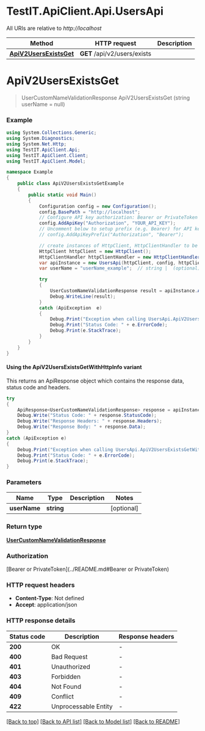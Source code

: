 # TestIT.ApiClient.Api.UsersApi

All URIs are relative to *http://localhost*

| Method | HTTP request | Description |
|--------|--------------|-------------|
| [**ApiV2UsersExistsGet**](UsersApi.md#apiv2usersexistsget) | **GET** /api/v2/users/exists |  |

<a id="apiv2usersexistsget"></a>
# **ApiV2UsersExistsGet**
> UserCustomNameValidationResponse ApiV2UsersExistsGet (string userName = null)



### Example
```csharp
using System.Collections.Generic;
using System.Diagnostics;
using System.Net.Http;
using TestIT.ApiClient.Api;
using TestIT.ApiClient.Client;
using TestIT.ApiClient.Model;

namespace Example
{
    public class ApiV2UsersExistsGetExample
    {
        public static void Main()
        {
            Configuration config = new Configuration();
            config.BasePath = "http://localhost";
            // Configure API key authorization: Bearer or PrivateToken
            config.AddApiKey("Authorization", "YOUR_API_KEY");
            // Uncomment below to setup prefix (e.g. Bearer) for API key, if needed
            // config.AddApiKeyPrefix("Authorization", "Bearer");

            // create instances of HttpClient, HttpClientHandler to be reused later with different Api classes
            HttpClient httpClient = new HttpClient();
            HttpClientHandler httpClientHandler = new HttpClientHandler();
            var apiInstance = new UsersApi(httpClient, config, httpClientHandler);
            var userName = "userName_example";  // string |  (optional) 

            try
            {
                UserCustomNameValidationResponse result = apiInstance.ApiV2UsersExistsGet(userName);
                Debug.WriteLine(result);
            }
            catch (ApiException  e)
            {
                Debug.Print("Exception when calling UsersApi.ApiV2UsersExistsGet: " + e.Message);
                Debug.Print("Status Code: " + e.ErrorCode);
                Debug.Print(e.StackTrace);
            }
        }
    }
}
```

#### Using the ApiV2UsersExistsGetWithHttpInfo variant
This returns an ApiResponse object which contains the response data, status code and headers.

```csharp
try
{
    ApiResponse<UserCustomNameValidationResponse> response = apiInstance.ApiV2UsersExistsGetWithHttpInfo(userName);
    Debug.Write("Status Code: " + response.StatusCode);
    Debug.Write("Response Headers: " + response.Headers);
    Debug.Write("Response Body: " + response.Data);
}
catch (ApiException e)
{
    Debug.Print("Exception when calling UsersApi.ApiV2UsersExistsGetWithHttpInfo: " + e.Message);
    Debug.Print("Status Code: " + e.ErrorCode);
    Debug.Print(e.StackTrace);
}
```

### Parameters

| Name | Type | Description | Notes |
|------|------|-------------|-------|
| **userName** | **string** |  | [optional]  |

### Return type

[**UserCustomNameValidationResponse**](UserCustomNameValidationResponse.md)

### Authorization

[Bearer or PrivateToken](../README.md#Bearer or PrivateToken)

### HTTP request headers

 - **Content-Type**: Not defined
 - **Accept**: application/json


### HTTP response details
| Status code | Description | Response headers |
|-------------|-------------|------------------|
| **200** | OK |  -  |
| **400** | Bad Request |  -  |
| **401** | Unauthorized |  -  |
| **403** | Forbidden |  -  |
| **404** | Not Found |  -  |
| **409** | Conflict |  -  |
| **422** | Unprocessable Entity |  -  |

[[Back to top]](#) [[Back to API list]](../README.md#documentation-for-api-endpoints) [[Back to Model list]](../README.md#documentation-for-models) [[Back to README]](../README.md)

